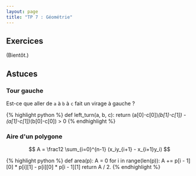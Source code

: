 ```yaml
---
layout: page
title: "TP 7 : Géométrie"
---
```


## Exercices

(Bientôt.)

## Astuces

### Tour gauche

Est-ce que aller de `a` à `b` à `c` fait un virage à gauche ?

{% highlight python %}
def left_turn(a, b, c):
    return (a[0]-c[0])*(b[1]-c[1]) - (a[1]-c[1])*(b[0]-c[0]) > 0
{% endhighlight %}

### Aire d'un polygone

$$ A = \frac12 \sum_{i=0}^{n-1} (x_iy_{i+1} - x_{i+1}y_i) $$

{% highlight python %}
def area(p):
    A = 0
    for i in range(len(p)):
        A += p[i - 1][0] * p[i][1] - p[i][0] * p[i - 1][1]
    return A / 2.
{% endhighlight %}
